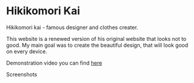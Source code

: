 # Hikikomori Kai
Hikikomori kai - famous designer and clothes creater.

This website is a renewed version of his original website that looks not to good. My main goal was to create the beautiful design, that will look good on every device.

Demonstration video you can find [here](https://www.youtube.com/watch?v=Yyr72olTDyk)

Screenshots